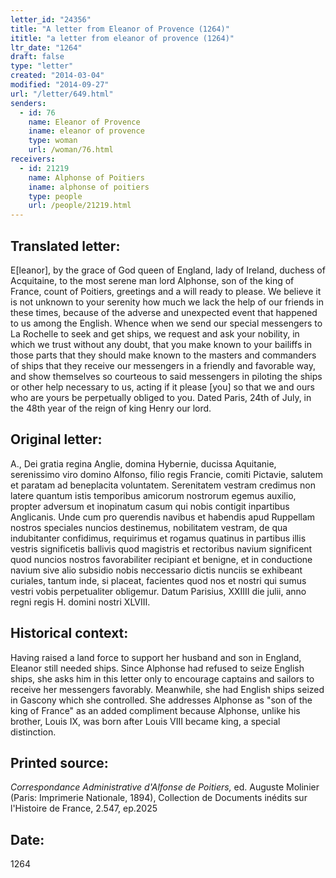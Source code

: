 ```yaml
---
letter_id: "24356"
title: "A letter from Eleanor of Provence (1264)"
ititle: "a letter from eleanor of provence (1264)"
ltr_date: "1264"
draft: false
type: "letter"
created: "2014-03-04"
modified: "2014-09-27"
url: "/letter/649.html"
senders:
  - id: 76
    name: Eleanor of Provence
    iname: eleanor of provence
    type: woman
    url: /woman/76.html
receivers:
  - id: 21219
    name: Alphonse of Poitiers
    iname: alphonse of poitiers
    type: people
    url: /people/21219.html
---
```

<h2> Translated letter:</h2>E[leanor], by the grace of God queen of England, lady of Ireland, duchess of Acquitaine, to the most serene man lord Alphonse, son of the king of France, count of Poitiers, greetings and a will ready to please.
We believe it is not unknown to your serenity how much we lack the help of our friends in these times, because of the adverse and unexpected event that happened to us among the English.  Whence when we send our special messengers to La Rochelle to seek and get ships, we request and ask your nobility, in which we trust without any doubt, that you make known to your bailiffs in those parts that they should make known to the masters and commanders of ships that they receive our messengers in a friendly and favorable way, and show themselves so courteous to said messengers in piloting the ships or other help necessary to us, acting if it please [you] so that we and ours who are yours be perpetually obliged to you.
Dated Paris, 24th of July, in the 48th year of the reign of king Henry our lord.
<h2 class="mt-4"> Original letter:</h2>A., Dei gratia regina Anglie, domina Hybernie, ducissa Aquitanie, serenissimo viro domino Alfonso, filio regis Francie, comiti Pictavie, salutem et paratam ad beneplacita voluntatem. Serenitatem vestram credimus non latere quantum istis temporibus amicorum nostrorum egemus auxilio, propter adversum et inopinatum casum qui nobis contigit inpartibus Anglicanis. Unde cum pro querendis navibus et habendis apud Ruppellam nostros speciales nuncios destinemus, nobilitatem vestram, de qua indubitanter confidimus, requirimus et rogamus quatinus in partibus illis vestris significetis ballivis quod magistris et rectoribus navium significent quod nuncios nostros favorabiliter recipiant et benigne, et in conductione navium sive alio subsidio nobis neccessario dictis nunciis se exhibeant curiales, tantum inde, si placeat, facientes quod nos et nostri qui sumus vestri vobis perpetualiter obligemur. Datum Parisius, XXIIII die julii, anno regni regis H. domini nostri XLVIII.
<h2 class="mt-4"> Historical context:</h2>Having raised a land force to support her husband and son in England, Eleanor still needed ships.  Since Alphonse had refused to seize English ships, she asks him in this letter only to encourage captains and sailors to receive her messengers favorably.  Meanwhile, she had English ships seized in Gascony which she controlled.  She addresses Alphonse as "son of the king of France" as an added compliment because Alphonse, unlike his brother, Louis IX, was born after Louis VIII became king, a special distinction.
<h2 class="mt-4"> Printed source:</h2><p><em>Correspondance Administrative d'Alfonse de Poitiers,</em> ed. Auguste Molinier (Paris: Imprimerie Nationale, 1894), Collection de Documents inédits sur l'Histoire de France, 2.547, ep.2025</p><h2 class="mt-4"> Date:</h2>1264